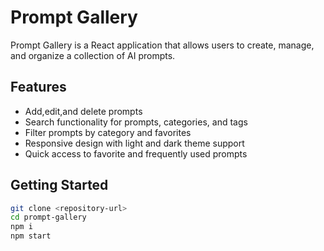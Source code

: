 # Prompt Gallery

Prompt Gallery is a React application that allows users to create, manage, and organize a collection of AI prompts. 

## Features
- Add,edit,and delete prompts
- Search functionality for prompts, categories, and tags
- Filter prompts by category and favorites
- Responsive design with light and dark theme support
- Quick access to favorite and frequently used prompts

## Getting Started

```bash
git clone <repository-url>
cd prompt-gallery
npm i
npm start
```
